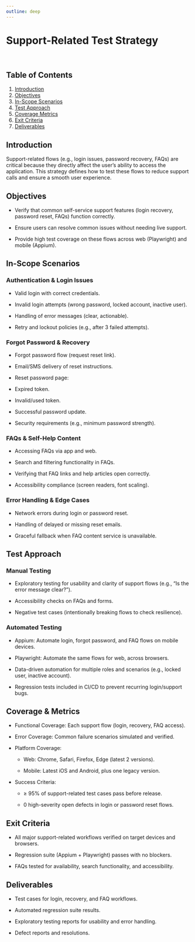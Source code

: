 ```yaml
---
outline: deep
---
```

# Support-Related Test Strategy

<br>

## Table of Contents
1. [Introduction](#introduction)
2. [Objectives](#objectives)  
3. [In-Scope Scenarios](#in-scope-scenarios)  
4. [Test Approach](#test-approach)  
5. [Coverage Metrics](#coverage-metrics)  
6. [Exit Criteria](#exit-criteria)  
7. [Deliverables](#deliverables)  

## Introduction

Support-related flows (e.g., login issues, password recovery, FAQs) are critical because they directly affect the user’s ability to access the application. This strategy defines how to test these flows to reduce support calls and ensure a smooth user experience.

## Objectives

- Verify that common self-service support features (login recovery, password reset, FAQs) function correctly.

- Ensure users can resolve common issues without needing live support.

- Provide high test coverage on these flows across web (Playwright) and mobile (Appium).

## In-Scope Scenarios
### Authentication & Login Issues

- Valid login with correct credentials.

- Invalid login attempts (wrong password, locked account, inactive user).

- Handling of error messages (clear, actionable).

- Retry and lockout policies (e.g., after 3 failed attempts).

### Forgot Password & Recovery

- Forgot password flow (request reset link).

- Email/SMS delivery of reset instructions.

- Reset password page:

- Expired token.

- Invalid/used token.

- Successful password update.

- Security requirements (e.g., minimum password strength).

### FAQs & Self-Help Content

- Accessing FAQs via app and web.

- Search and filtering functionality in FAQs.

- Verifying that FAQ links and help articles open correctly.

- Accessibility compliance (screen readers, font scaling).

### Error Handling & Edge Cases

- Network errors during login or password reset.

- Handling of delayed or missing reset emails.

- Graceful fallback when FAQ content service is unavailable.


## Test Approach
### Manual Testing

- Exploratory testing for usability and clarity of support flows (e.g., “Is the error message clear?”).

- Accessibility checks on FAQs and forms.

- Negative test cases (intentionally breaking flows to check resilience).

### Automated Testing

- Appium: Automate login, forgot password, and FAQ flows on mobile devices.

- Playwright: Automate the same flows for web, across browsers.

- Data-driven automation for multiple roles and scenarios (e.g., locked user, inactive account).

- Regression tests included in CI/CD to prevent recurring login/support bugs.

## Coverage & Metrics

- Functional Coverage: Each support flow (login, recovery, FAQ access).

- Error Coverage: Common failure scenarios simulated and verified.

- Platform Coverage:

    - Web: Chrome, Safari, Firefox, Edge (latest 2 versions).

    - Mobile: Latest iOS and Android, plus one legacy version.

- Success Criteria:

    - ≥ 95% of support-related test cases pass before release.

    - 0 high-severity open defects in login or password reset flows.

## Exit Criteria

- All major support-related workflows verified on target devices and browsers.

- Regression suite (Appium + Playwright) passes with no blockers.

- FAQs tested for availability, search functionality, and accessibility.

## Deliverables

- Test cases for login, recovery, and FAQ workflows.

- Automated regression suite results.

- Exploratory testing reports for usability and error handling.

- Defect reports and resolutions.
<!-- ## More

Check out the documentation for the [full list of runtime APIs](https://vitepress.dev/reference/runtime-api#usedata). -->